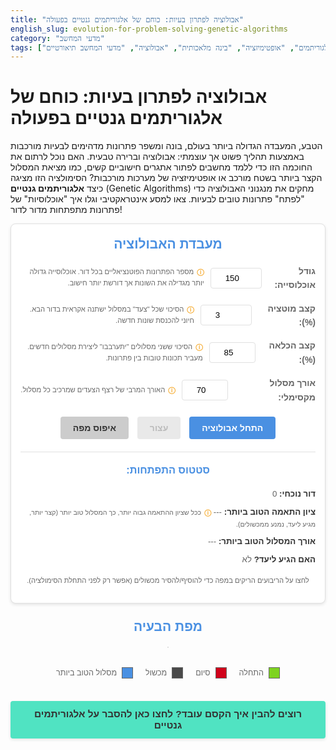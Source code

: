 ```yaml
---
title: "אבולוציה לפתרון בעיות: כוחם של אלגוריתמים גנטיים בפעולה"
english_slug: evolution-for-problem-solving-genetic-algorithms
category: "מדעי המחשב"
tags: ["אלגוריתמים", "אופטימיזציה", "בינה מלאכותית", "אבולוציה", "מדעי המחשב תיאורטיים"]
---
```

# אבולוציה לפתרון בעיות: כוחם של אלגוריתמים גנטיים בפעולה

הטבע, המעבדה הגדולה ביותר בעולם, בונה ומשפר פתרונות מדהימים לבעיות מורכבות באמצעות תהליך פשוט אך עוצמתי: אבולוציה וברירה טבעית. האם נוכל לרתום את החוכמה הזו כדי ללמד מחשבים לפתור אתגרים חישוביים קשים, כמו מציאת המסלול הקצר ביותר בשטח מורכב או אופטימיזציה של מערכות מורכבות? הסימולציה הזו מציגה כיצד **אלגוריתמים גנטיים** (Genetic Algorithms) מחקים את מנגנוני האבולוציה כדי "לפתח" פתרונות טובים לבעיות. צאו למסע אינטראקטיבי וגלו איך "אוכלוסיות" של פתרונות מתפתחות מדור לדור!

<div id="ga-app">
    <div id="ga-controls">
        <h2>מעבדת האבולוציה</h2>
        <div class="control-group">
            <label for="popSize">גודל אוכלוסייה:</label>
            <input type="number" id="popSize" value="150" min="50" max="1000">
            <span class="tooltip-info">מספר הפתרונות הפוטנציאליים בכל דור. אוכלוסייה גדולה יותר מגדילה את השונות אך דורשת יותר חישוב.</span>
        </div>
        <div class="control-group">
            <label for="mutationRate">קצב מוטציה (%):</label>
            <input type="number" id="mutationRate" value="3" min="0" max="20" step="0.1">
             <span class="tooltip-info">הסיכוי שכל "צעד" במסלול ישתנה אקראית בדור הבא. חיוני להכנסת שונות חדשה.</span>
        </div>
        <div class="control-group">
            <label for="crossoverRate">קצב הכלאה (%):</label>
            <input type="number" id="crossoverRate" value="85" min="50" max="100">
             <span class="tooltip-info">הסיכוי ששני מסלולים "יתערבבו" ליצירת מסלולים חדשים. מעביר תכונות טובות בין פתרונות.</span>
        </div>
         <div class="control-group">
            <label for="maxPathLength">אורך מסלול מקסימלי:</label>
            <input type="number" id="maxPathLength" value="70" min="20" max="300">
            <span class="tooltip-info">האורך המרבי של רצף הצעדים שמרכיב כל מסלול.</span>
        </div>
        <div class="button-group">
            <button id="startBtn" class="btn primary">התחל אבולוציה</button>
            <button id="stopBtn" class="btn secondary" disabled>עצור</button>
            <button id="resetBtn" class="btn tertiary">איפוס מפה</button>
        </div>
        <div id="ga-status">
            <h3>סטטוס התפתחות:</h3>
            <p><strong>דור נוכחי:</strong> <span id="currentGeneration">0</span></p>
            <p><strong>ציון התאמה הטוב ביותר:</strong> <span id="bestFitness">---</span> <span class="tooltip-info">ככל שציון ההתאמה גבוה יותר, כך המסלול טוב יותר (קצר יותר, מגיע ליעד, נמנע ממכשולים).</span></p>
            <p><strong>אורך המסלול הטוב ביותר:</strong> <span id="bestPathLength">---</span></p>
             <p><strong>האם הגיע ליעד?</strong> <span id="reachedEndStatus">לא</span></p>
        </div>
        <p class="note">לחצו על הריבועים הריקים במפה כדי להוסיף/להסיר מכשולים (אפשר רק לפני התחלת הסימולציה).</p>
    </div>
    <div id="ga-grid-container">
        <h2>מפת הבעיה</h2>
        <canvas id="ga-canvas"></canvas>
        <div id="legend">
            <div class="legend-item start-legend">התחלה</div>
            <div class="legend-item end-legend">סיום</div>
            <div class="legend-item obstacle-legend">מכשול</div>
            <div class="legend-item path-legend">מסלול הטוב ביותר</div>
        </div>
    </div>
</div>

<style>
:root {
    --primary-color: #4A90E2; /* Blue */
    --secondary-color: #50E3C2; /* Teal */
    --accent-color: #F5A623; /* Orange */
    --obstacle-color: #4A4A4A; /* Dark Grey */
    --start-color: #7ED321; /* Green */
    --end-color: #D0021B; /* Red */
    --path-color: #4A90E2; /* Primary Blue for path */
    --bg-color: #F9F9F9;
    --card-bg-color: #FFFFFF;
    --border-color: #E0E0E0;
    --text-color: #333333;
    --subtle-text-color: #666666;
    --shadow-light: 0 2px 5px rgba(0,0,0,0.1);
    --shadow-medium: 0 5px 15px rgba(0,0,0,0.15);
    --border-radius: 8px;
    --padding-medium: 15px;
    --gap-medium: 20px;
}

#ga-app {
    display: flex;
    flex-wrap: wrap;
    gap: var(--gap-medium);
    font-family: 'Heebo', sans-serif; /* Use Heebo for Hebrew */
    color: var(--text-color);
    line-height: 1.6;
    direction: rtl; /* Right-to-left */
    text-align: right;
}

#ga-controls {
    flex: 1;
    min-width: 280px; /* Slightly wider */
    border: 1px solid var(--border-color);
    padding: var(--padding-medium);
    border-radius: var(--border-radius);
    background-color: var(--card-bg-color);
    box-shadow: var(--shadow-light);
}

#ga-controls h2, #ga-status h3 {
    text-align: center;
    color: var(--primary-color);
    margin-top: 0;
    margin-bottom: var(--padding-medium);
    font-weight: bold;
}

.control-group {
    margin-bottom: var(--padding-medium);
    display: flex;
    align-items: center;
    gap: 10px; /* Space between label, input, tooltip */
}

.control-group label {
    flex-basis: 130px; /* Fixed width for labels */
    font-weight: bold;
    color: var(--subtle-text-color);
}

.control-group input[type="number"] {
    flex-grow: 1;
    padding: 8px;
    border: 1px solid var(--border-color);
    border-radius: 4px;
    max-width: 100px; /* Limit input width */
    text-align: left; /* Numbers align left */
}

.tooltip-info {
    font-size: 0.8em;
    color: var(--subtle-text-color);
    cursor: help;
    position: relative;
    flex-grow: 1;
}

.tooltip-info::before {
    content: 'ⓘ'; /* Information icon */
    margin-left: 5px;
    font-weight: bold;
    color: var(--accent-color);
}


.button-group {
    margin-top: var(--padding-medium);
    text-align: center;
}

.btn {
    padding: 10px 20px;
    margin: 5px; /* Add margin between buttons */
    border: none;
    border-radius: 4px;
    cursor: pointer;
    font-size: 1em;
    transition: background-color 0.3s ease, opacity 0.3s ease;
    font-weight: bold;
}

.btn.primary {
    background-color: var(--primary-color);
    color: white;
}

.btn.primary:hover:not(:disabled) {
    background-color: #3A7BD5; /* Darker shade */
}

.btn.secondary {
    background-color: var(--accent-color);
    color: white;
}

.btn.secondary:hover:not(:disabled) {
    background-color: #E0951A; /* Darker shade */
}

.btn.tertiary {
    background-color: #CCCCCC;
    color: var(--text-color);
}
.btn.tertiary:hover:not(:disabled) {
    background-color: #B3B3B3;
}


.btn:disabled {
    background-color: #e0e0e0;
    color: #a0a0a0;
    cursor: not-allowed;
    opacity: 0.7;
}

#ga-status {
    margin-top: var(--padding-medium);
    padding-top: var(--padding-medium);
    border-top: 1px solid var(--border-color);
}

#ga-status p {
    margin: 8px 0;
    font-size: 0.95em;
    color: var(--subtle-text-color);
}
#ga-status p strong {
     color: var(--text-color);
}

#ga-grid-container {
    flex: 2;
    min-width: 300px;
    text-align: center;
    display: flex;
    flex-direction: column;
    align-items: center; /* Center items in the column */
}

#ga-grid-container h2 {
    color: var(--primary-color);
    margin-top: 0;
    margin-bottom: var(--padding-medium);
    font-weight: bold;
}

#ga-canvas {
    border: 1px solid var(--border-color);
    display: block;
    margin: 0 auto var(--padding-medium) auto; /* Add margin below canvas */
    cursor: pointer;
    background-color: #ffffff; /* White background for grid */
    box-shadow: var(--shadow-medium);
}

#legend {
    display: flex; /* Use flex for horizontal legend */
    justify-content: center;
    flex-wrap: wrap; /* Allow wrapping */
    font-size: 0.9em;
    color: var(--subtle-text-color);
    margin-top: 10px;
}

.legend-item {
    margin: 5px 10px;
    display: flex; /* Align icon and text */
    align-items: center;
}

.legend-item::before {
    content: '';
    display: inline-block;
    width: 18px; /* Larger swatch */
    height: 18px;
    margin-left: 8px; /* Space between swatch and text */
    border: 1px solid var(--border-color);
    box-sizing: border-box; /* Include border in size */
    vertical-align: middle;
}

.start-legend::before { background-color: var(--start-color); border-color: darken(var(--start-color), 10%); }
.end-legend::before { background-color: var(--end-color); border-color: darken(var(--end-color), 10%); }
.obstacle-legend::before { background-color: var(--obstacle-color); border-color: darken(var(--obstacle-color), 10%); }
.path-legend::before { background-color: var(--path-color); border-color: darken(var(--path-color), 10%); }


.note {
    font-size: 0.8em;
    color: var(--subtle-text-color);
    margin-top: var(--padding-medium);
    text-align: center;
}

/* Explanation Section */
#explanation-button {
    display: block;
    margin: 30px auto 10px auto; /* More space above, less below */
    padding: 12px 25px;
    background-color: var(--secondary-color);
    color: var(--text-color); /* Changed color for better contrast */
    border: none;
    border-radius: 4px;
    cursor: pointer;
    font-size: 1.1em;
    font-weight: bold;
    transition: background-color 0.3s ease;
    box-shadow: var(--shadow-light);
}

#explanation-button:hover {
    background-color: #44C7AA; /* Darker shade */
}

#explanation {
    display: none; /* Initially hidden */
    margin-top: var(--gap-medium);
    padding-top: var(--gap-medium);
    border-top: 1px solid var(--border-color);
    color: var(--text-color);
    direction: rtl;
    text-align: right;
}

#explanation h2, #explanation h3 {
    color: var(--primary-color);
    margin-bottom: var(--padding-medium);
}

#explanation h3 {
    margin-top: var(--padding-medium);
}

#explanation p {
    margin-bottom: var(--padding-medium);
}

#explanation ul {
    list-style-type: disc;
    margin-right: 20px; /* Use margin-right for RTL */
    margin-bottom: var(--padding-medium);
}

#explanation li {
    margin-bottom: 10px;
    line-height: 1.6;
}

/* Responsive adjustments */
@media (max-width: 768px) {
    #ga-app {
        flex-direction: column;
        gap: var(--padding-medium);
    }

    #ga-controls, #ga-grid-container {
        min-width: 100%;
        flex: none;
    }

    .control-group {
        flex-direction: column; /* Stack label and input */
        align-items: flex-start;
    }

    .control-group label {
        flex-basis: auto;
        margin-bottom: 5px;
    }

    .control-group input[type="number"] {
         max-width: 100%; /* Allow full width */
         width: 100%;
         box-sizing: border-box; /* Include padding in width */
    }

    .button-group {
        display: flex;
        flex-wrap: wrap;
        justify-content: center;
    }
     .btn {
         flex-grow: 1;
         margin: 5px;
     }
}
</style>

<button id="explanation-button">רוצים להבין איך הקסם עובד? לחצו כאן להסבר על אלגוריתמים גנטיים</button>

<div id="explanation">
    <h2>מהם אלגוריתמים גנטיים ואיך הם פותרים בעיות?</h2>
    <p>דמיינו עולם שבו פתרונות לבעיות הם יצורים חיים, הנלחמים על הישרדותם ומעבירים את תכונותיהם הטובות לדור הבא. זהו הרעיון שמאחורי אלגוריתמים גנטיים (GA - Genetic Algorithms). זוהי טכניקת אופטימיזציה חישובית מבריקה, המושפעת ישירות מתהליכי האבולוציה והברירה הטבעית שאנו רואים בטבע.</p>
    <p>מטרתם העיקרית היא למצוא פתרונות משופרים (אופטימליים או קרובים לכך) לאתגרים שקשה לפתור בדרכים קונבנציונליות – למשל, כאשר יש אינסוף אפשרויות או כשהבעיה מורכבת מדי לניתוח ישיר. הם חלק ממשפחת "אלגוריתמים אבולוציוניים".</p>

    <h3>השראה ישירות מהטבע: אבולוציה במיטבה</h3>
    <p>הבסיס ל-GA נמצא בתהליכים הביולוגיים המוכרים לנו:</p>
    <ul>
        <li><strong>שונות גנטית:</strong> באוכלוסיית יצורים קיימים הבדלים מולדים (גנטיים).</li>
        <li><strong>מאבק קיומי:</strong> יצורים מתמודדים עם אתגרי הסביבה (מחסור במזון, טורפים, אקלים).</li>
        <li><strong>ברירה טבעית:</strong> ליצורים ש"מתוכנתים" טוב יותר להתמודד עם אתגרים אלו (בעלי "כושר הישרדות" גבוה יותר) יש סיכוי רב יותר לשרוד ולהעמיד צאצאים.</li>
        <li><strong>תורשה והכלאה:</strong> הצאצאים מקבלים שילוב של תכונות מהוריהם.</li>
        <li><strong>מוטציה:</strong> לעיתים רחוקות מתרחש שינוי אקראי וקטן במטען הגנטי של הצאצא – שינוי שיכול להיות מזיק, ניטרלי, או לפעמים (במזל!) מועיל.</li>
        <li><strong>התפתחות:</strong> לאורך דורות רבים, התכונות המועילות הופכות נפוצות יותר באוכלוסייה, והאוכלוסייה כולה הופכת מותאמת יותר לסביבה.</li>
    </ul>
    <p>אלגוריתם גנטי מיישם עקרונות אלו כדי "לגדל" פתרונות משופרים לבעיה חישובית נתונה.</p>

    <h3>מילון מונחים גנטי-חישובי:</h3>
    <ul>
        <li><strong>כרומוזום או פרט:</strong> זהו השם לפתרון פוטנציאלי אחד לבעיה. בסימולציה שלנו, כל כרומוזום הוא רצף של "צעדים" המייצגים מסלול אפשרי על הרשת.</li>
        <li><strong>גן:</strong> יחידת המידע הקטנה ביותר בכרומוזום. אצלנו, כל "גן" הוא צעד בודד במסלול (למעלה, למטה, ימינה, שמאלה).</li>
        <li><strong>אוכלוסייה:</strong> קבוצה של כרומוזומים (פתרונות) שמתפתחים יחד בכל דור.</li>
        <li><strong>פונקציית התאמה (Fitness Function):</strong> הלב הפועם של האלגוריתם! זוהי פונקציה שמדרגת את "איכות" או "טיב" הפתרון שמייצג כל פרט. ציון התאמה גבוה פירושו שהפתרון טוב יותר. בסימולציה, הציון מחושב לפי כמה המסלול קרוב ליעד, האם הוא נתקל במכשולים, ומה אורכו (מסלול קצר שמגיע ליעד בלי מכשולים יקבל ציון גבוה במיוחד).</li>
    </ul>

    <h3>כלי האבולוציה: האופרטורים הגנטיים</h3>
    <p>אלו הם הכלים שאיתם האלגוריתם בונה את הדור הבא של הפתרונות:</p>
    <ul>
        <li><strong>סלקציה (Selection):</strong> בוחרים את הפרטים ה"מוצלחים" מהדור הנוכחי שיהפכו ל"הורים" של הדור הבא. הסיכוי להיבחר גבוה יותר ככל שציון ההתאמה גבוה יותר. זה מחקה את הברירה הטבעית.</li>
        <li><strong>קרוסאובר או הכלאה (Crossover):</strong> לוקחים מידע משני הורים (למשל, חצי מסלול מהורה א' וחצי מהורה ב') ומחברים אותו ליצירת צאצא חדש. זה מאפשר שילוב תכונות טובות משני פתרונות קיימים.</li>
        <li><strong>מוטציה (Mutation):</strong> שינוי אקראי קטן באחד ה"גנים" (צעדים) של הצאצא. זהו מרכיב קריטי שמבטיח שהאלגוריתם לא "יתקע" בפתרון בינוני ומאפשר גילוי פתרונות חדשים לגמרי.</li>
    </ul>

    <h3>מעגל החיים של אלגוריתם גנטי:</h3>
    <ol>
        <li><strong>אתחול:</strong> יוצרים אוכלוסייה התחלתית של פתרונות אקראיים לחלוטין.</li>
        <li><strong>הערכה:</strong> מחשבים את ציון ההתאמה (Fitness) של כל פתרון באוכלוסייה באמצעות פונקציית ההתאמה.</li>
        <li><strong>סלקציה:</strong> בוחרים את הפתרונות הטובים ביותר מהדור הנוכחי שיהיו הורים לדור הבא.</li>
        <li><strong>הכלאה:</strong> משלבים (מכליאים) את הפתרונות של ההורים כדי ליצור פתרונות חדשים (צאצאים).</li>
        <li><strong>מוטציה:</strong> מכניסים שינויים אקראיים קטנים בחלק מהצאצאים.</li>
        <li><strong>החלפה:</strong> מחליפים את האוכלוסייה הישנה באוכלוסייה החדשה (שילוב של ההורים הטובים ביותר והצאצאים החדשים).</li>
        <li><strong>חזרה:</strong> ממשיכים לחזור על שלבים 2-6 שוב ושוב (יוצרים דורות חדשים) עד שמוצאים פתרון מספיק טוב או שעובר מספר דורות מוגדר מראש.</li>
    </ol>

    <h3>בעיית המסלול ברשת: איך הסימולציה ממחישה זאת?</h3>
    <p>הסימולציה שלפניכם מציגה GA שמנסה למצוא את המסלול הטוב ביותר מנקודת ההתחלה (ירוק) לנקודת הסיום (אדום) על רשת, תוך הימנעות ממכשולים שהצבתם (אפור כהה). כל "פרט" באוכלוסייה הוא מסלול פוטנציאלי (רצף של צעדים). האלגוריתם מתחיל עם אוסף מסלולים אקראיים, ודור אחר דור "מפתח" מסלולים הולכים ומשתפרים, המתקרבים יותר ויותר ליעד תוך עקיפת המכשולים.</p>

    <h3>למה אלגוריתמים גנטיים שימושיים? יתרונות וחסרונות</h3>
    <p><strong>יתרונות מרכזיים:</strong></p>
    <ul>
        <li><strong>כוח חיפוש:</strong> מצוינים באיתור פתרונות טובים גם בבעיות סבוכות עם מרחבי חיפוש עצומים ומורכבים.</li>
        <li><strong>גמישות:</strong> לא דורשים ידע מעמיק על המבנה המדויק של הפתרון הטוב ביותר או על פונקציית ההתאמה – הם פשוט עובדים מול ציון ההתאמה של כל פתרון.</li>
        <li><strong>עמידות:</strong> בזכות מנגנוני ההכלאה והמוטציה, הם נוטים פחות "להיתקע" בפתרונות מקומיים (טובים אבל לא הטובים ביותר גלובלית) בהשוואה לשיטות אופטימיזציה אחרות.</li>
        <li><strong>מקביליות:</strong> קלים יחסית ליישום בסביבות חישוביות מקבילות, מה שיכול לזרז מאוד את פעולתם.</li>
    </ul>
    <p><strong>חסרונות שכדאי להכיר:</strong></p>
    <ul>
        <li><strong>אין הבטחת אופטימליות גלובלית:</strong> לא תמיד מובטח שיגיעו לפתרון הטוב ביותר *מכל* הפתרונות האפשריים (בפרט בזמן ריצה סביר).</li>
        <li><strong>זמן ריצה:</strong> יכולים להיות איטיים בקצב ההתכנסות שלהם לפתרון.</li>
        <li><strong>רגישות לפרמטרים:</strong> ביצועיהם תלויים מאוד בהגדרת הפרמטרים כמו גודל אוכלוסייה, קצבי מוטציה והכלאה, ובאופן שבו מקודדים את הפתרון (ייצוג הכרומוזום).</li>
        <li><strong>קושי בניתוח:</strong> מסובך לנתח אותם תיאורטית ולקבוע מראש את זמן הריצה המדויק או את איכות הפתרון שיימצא.</li>
    </ul>

    <h3>איפה פוגשים אלגוריתמים גנטיים בחיים?</h3>
    <ul>
        <li><strong>לוגיסטיקה ותזמון:</strong> אופטימיזציה של מסלולים (מכוניות משלוח, טיסות), קביעת לוחות זמנים (ייצור, פרויקטים).</li>
        <li><strong>תכנון ועיצוב:</strong> אופטימיזציית תכנון שבבים אלקטרוניים, עיצוב אנטנות, אופטימיזציית מבנים הנדסיים.</li>
        <li><strong>פיננסים:</strong> בניית תיקי השקעות אופטימליים, מודלים לחיזוי.</li>
        <li><strong>בינה מלאכותית ולמידת מכונה:</strong> אופטימיזציה של פרמטרים במודלים מורכבים.</li>
        <li><strong>ביו-אינפורמטיקה:</strong> יישור רצפי DNA/חלבון, חיזוי מבנה חלבון.</li>
        <li><strong>אומנות ומוזיקה:</strong> יצירת אומנות או מנגינות באמצעות תהליך אבולוציוני.</li>
    </ul>
    <p>הסימולציה הקטנה הזו מספקת רק הצצה ראשונה לעולם המרתק של אבולוציה חישובית. נסו לשנות את ההגדרות ולראות כיצד הן משפיעות על קצב ואיכות מציאת המסלול!</p>
</div>

<script>
document.addEventListener('DOMContentLoaded', () => {
    const canvas = document.getElementById('ga-canvas');
    const ctx = canvas.getContext('2d');
    const startBtn = document.getElementById('startBtn');
    const stopBtn = document.getElementById('stopBtn');
    const resetBtn = document.getElementById('resetBtn'); // Added reset button
    const popSizeInput = document.getElementById('popSize');
    const mutationRateInput = document.getElementById('mutationRate');
    const crossoverRateInput = document.getElementById('crossoverRate');
    const maxPathLengthInput = document.getElementById('maxPathLength');
    const currentGenerationSpan = document.getElementById('currentGeneration');
    const bestFitnessSpan = document.getElementById('bestFitness');
    const bestPathLengthSpan = document.getElementById('bestPathLength');
    const reachedEndStatusSpan = document.getElementById('reachedEndStatus'); // Added reached end status
    const explanationButton = document.getElementById('explanation-button');
    const explanationDiv = document.getElementById('explanation');

    const GRID_SIZE = 25; // Increased grid size for more complex problems
    const CELL_SIZE = 18; // Adjusted cell size
    canvas.width = GRID_SIZE * CELL_SIZE;
    canvas.height = GRID_SIZE * CELL_SIZE;

    let startNode = { x: 0, y: 0 };
    let endNode = { x: GRID_SIZE - 1, y: GRID_SIZE - 1 };
    let obstacles = {}; // Use an object for faster lookups { "x,y": true }

    let population = [];
    let generation = 0;
    let running = false;
    let simulationInterval = null; // Interval for generations
    let animationFrameId = null; // For path animation

    // --- Grid Interaction (Obstacles) ---
    canvas.addEventListener('click', (event) => {
        if (running) return; // Don't change grid while running

        const rect = canvas.getBoundingClientRect();
        const scaleX = canvas.width / rect.width; // Handle potential scaling
        const scaleY = canvas.height / rect.height;
        const x = Math.floor(((event.clientX - rect.left) * scaleX) / CELL_SIZE);
        const y = Math.floor(((event.clientY - rect.top) * scaleY) / CELL_SIZE);
        const pos = `${x},${y}`;

        // Prevent placing obstacles on start or end
        if ((x === startNode.x && y === startNode.y) || (x === endNode.x && y === endNode.y)) {
            return;
        }

        if (obstacles[pos]) {
            delete obstacles[pos];
        } else {
            obstacles[pos] = true;
        }
        drawGrid(); // Redraw the grid with new obstacles
         // Clear potential previous path drawings
        // drawGrid(); should already clear, but good to be explicit if needed
    });

    resetBtn.addEventListener('click', () => {
        if (running) return;
        obstacles = {};
        generation = 0; // Reset status display
        currentGenerationSpan.textContent = 0;
        bestFitnessSpan.textContent = '---';
        bestPathLengthSpan.textContent = '---';
        reachedEndStatusSpan.textContent = 'לא';
        population = []; // Clear population
        drawGrid(); // Redraw empty grid
    });


    // --- Drawing & Animation Functions ---
    function drawGrid() {
        ctx.clearRect(0, 0, canvas.width, canvas.height);
        ctx.strokeStyle = varDict['--border-color']; // Use CSS variable
        ctx.lineWidth = 1;

        for (let i = 0; i < GRID_SIZE; i++) {
            for (let j = 0; j < GRID_SIZE; j++) {
                // Draw cell background if obstacle
                const pos = `${i},${j}`;
                if (obstacles[pos]) {
                     ctx.fillStyle = varDict['--obstacle-color'];
                    ctx.fillRect(i * CELL_SIZE, j * CELL_SIZE, CELL_SIZE, CELL_SIZE);
                }
                 // Draw grid lines
                ctx.strokeRect(i * CELL_SIZE, j * CELL_SIZE, CELL_SIZE, CELL_SIZE);
            }
        }

        // Draw Start
        ctx.fillStyle = varDict['--start-color'];
        ctx.fillRect(startNode.x * CELL_SIZE, startNode.y * CELL_SIZE, CELL_SIZE, CELL_SIZE);

        // Draw End
        ctx.fillStyle = varDict['--end-color'];
        ctx.fillRect(endNode.x * CELL_SIZE, endNode.y * CELL_SIZE, CELL_SIZE, CELL_SIZE);

         // Add subtle border/outline for start/end for clarity
        ctx.strokeStyle = '#333';
        ctx.lineWidth = 2;
        ctx.strokeRect(startNode.x * CELL_SIZE, startNode.y * CELL_SIZE, CELL_SIZE, CELL_SIZE);
        ctx.strokeRect(endNode.x * CELL_SIZE, endNode.y * CELL_SIZE, CELL_SIZE, CELL_SIZE);
         ctx.lineWidth = 1; // Reset line width
    }

    // Animated path drawing
    function animatePath(path, color = varDict['--path-color'], duration = 1000) {
        let currentX = startNode.x;
        let currentY = startNode.y;
        let stepIndex = 0;
        const startTime = performance.now();

        function drawStep(timestamp) {
            const elapsed = timestamp - startTime;
            // Determine how many steps to draw based on elapsed time
            const stepsToDraw = Math.min(path.length, Math.floor((elapsed / duration) * path.length));

             // Redraw grid first
            drawGrid();

            // Draw path up to stepsToDraw
            ctx.strokeStyle = color;
            ctx.lineWidth = 3; // Thicker path line
            ctx.lineCap = 'round'; // Rounded ends
            ctx.lineJoin = 'round'; // Rounded corners

            ctx.beginPath();
            ctx.moveTo(startNode.x * CELL_SIZE + CELL_SIZE / 2, startNode.y * CELL_SIZE + CELL_SIZE / 2);

            let tempX = startNode.x;
            let tempY = startNode.y;

            for (let i = 0; i < stepsToDraw; i++) {
                 const move = path[i];
                 let nextX = tempX;
                 let nextY = tempY;

                 if (move === 0) nextY--; // Up
                 else if (move === 1) nextY++; // Down
                 else if (move === 2) nextX--; // Left
                 else if (move === 3) nextX++; // Right

                 // Check boundaries and obstacles for drawing validity
                 const pos = `${nextX},${nextY}`;
                 if (nextX < 0 || nextX >= GRID_SIZE || nextY < 0 || nextY >= GRID_SIZE || obstacles[pos]) {
                      // Path hits obstacle or boundary, stop drawing segment
                      break;
                 }

                 ctx.lineTo(nextX * CELL_SIZE + CELL_SIZE / 2, nextY * CELL_SIZE + CELL_SIZE / 2);
                 tempX = nextX;
                 tempY = nextY;
            }
            ctx.stroke();

            if (stepsToDraw < path.length && elapsed < duration) {
                animationFrameId = requestAnimationFrame(drawStep);
            } else {
                 // Animation finished
                 animationFrameId = null;
            }
        }

        // Cancel any previous animation frame
        if (animationFrameId) {
            cancelAnimationFrame(animationFrameId);
        }
        animationFrameId = requestAnimationFrame(drawStep);
    }


    // --- GA Core Logic ---

    // Path representation: 0: Up, 1: Down, 2: Left, 3: Right
    // Individual: { path: [moves], fitness: number, hitObstacle: boolean, reachedEnd: boolean, actualLength: number }

    function createRandomPath(maxLength) {
        const path = [];
        for (let i = 0; i < maxLength; i++) {
            path.push(Math.floor(Math.random() * 4)); // 0, 1, 2, or 3
        }
        return path;
    }

    function evaluateFitness(individual) {
        let currentX = startNode.x;
        let currentY = startNode.y;
        let hitObstacle = false;
        let reachedEnd = false;
        let actualLength = 0;
        let pathSegments = []; // To store valid path coordinates

        // Start point
        pathSegments.push({x: currentX, y: currentY});

        for (const move of individual.path) {
            let nextX = currentX;
            let nextY = currentY;

            if (move === 0) nextY--; // Up
            else if (move === 1) nextY++; // Down
            else if (move === 2) nextX--; // Left
            else if (move === 3) nextX++; // Right

            // Check boundaries
            if (nextX < 0 || nextX >= GRID_SIZE || nextY < 0 || nextY >= GRID_SIZE) {
                hitObstacle = true; // Treat hitting boundary as hitting obstacle
                break; // Path is invalid from here
            }

            // Check obstacles
            const pos = `${nextX},${nextY}`;
            if (obstacles[pos]) {
                hitObstacle = true;
                break; // Path hit obstacle, stop
            }

            currentX = nextX;
            currentY = nextY;
            actualLength++; // Count step only if valid
            pathSegments.push({x: currentX, y: currentY});


            // Check if reached end
            if (currentX === endNode.x && currentY === endNode.y) {
                reachedEnd = true;
                break; // Reached end, no need to follow rest of path
            }
        }

        individual.hitObstacle = hitObstacle;
        individual.reachedEnd = reachedEnd;
        individual.actualLength = actualLength; // Length until obstacle/end/max length
        individual.currentPos = {x: currentX, y: currentY}; // Store final valid position

        // Fitness calculation:
        // Higher is better. Max possible length is `maxPathLengthInput.value`.
        // Use Manhattan distance to end
        const manhattanDistanceToEnd = Math.abs(individual.currentPos.x - endNode.x) + Math.abs(individual.currentPos.y - endNode.y);
        // Max possible Manhattan distance on the grid
        const maxGridDistance = Math.abs(startNode.x - endNode.x) + Math.abs(startNode.y - endNode.y);


        let fitness = 0;

        if (reachedEnd) {
            // High score for reaching the end + bonus for shorter path
            // Base score for reaching end + points inversely proportional to length
            fitness = 10000 + (maxPathLengthInput.value - actualLength); // Reward shorter path if reached
        } else if (hitObstacle) {
             // Heavy penalty for hitting an obstacle/boundary
             // Still give some credit for getting closer before hitting
             fitness = -1000 + (maxGridDistance - manhattanDistanceToEnd) * 10; // Reward getting closer even if obstacle hit
        }
        else {
             // Haven't reached end, haven't hit obstacle (yet)
             // Reward getting closer to the end
             fitness = (maxGridDistance - manhattanDistanceToEnd) * 20; // Stronger reward for reducing distance
             // Penalize long paths that haven't reached the end
             fitness -= actualLength;
        }

        individual.fitness = fitness;
    }


    function initializePopulation(popSize, maxPathLength) {
        population = [];
        for (let i = 0; i < popSize; i++) {
            const individual = { path: createRandomPath(maxPathLength), fitness: 0 };
            // No need to evaluate fitness during initialization based on original structure
            // Will evaluate the whole population after creation
            population.push(individual);
        }
         // Evaluate initial population
        population.forEach(evaluateFitness);
    }

    // Selection: Tournament Selection (slightly refined)
    function selectParent(tournamentSize = 5) {
        let best = null;
        // Ensure tournament size doesn't exceed population size
        const currentTournamentSize = Math.min(tournamentSize, population.length);
        for (let i = 0; i < currentTournamentSize; i++) {
            const randomIndex = Math.floor(Math.random() * population.length);
            const randomIndividual = population[randomIndex];
            if (best === null || randomIndividual.fitness > best.fitness) {
                best = randomIndividual;
            }
        }
        return best;
    }

    // Crossover: Single Point Crossover
    function crossover(parent1, parent2, crossoverRate) {
        // Return copies if crossover doesn't happen
        if (Math.random() * 100 > crossoverRate) { // Use rate directly
            return [{ path: [...parent1.path] }, { path: [...parent2.path] }];
        }

        const pathLength = Math.min(parent1.path.length, parent2.path.length); // Use min length in case of different lengths
        const crossoverPoint = Math.floor(Math.random() * (pathLength)); // Point can be 0 up to length-1

        const child1Path = [...parent1.path.slice(0, crossoverPoint), ...parent2.path.slice(crossoverPoint)];
        const child2Path = [...parent2.path.slice(0, crossoverPoint), ...parent1.path.slice(crossoverPoint)];

         // Pad paths if necessary to maxPathLength (this shouldn't be needed if parents had same length)
         const maxLength = parseInt(maxPathLengthInput.value);
         while(child1Path.length < maxLength) child1Path.push(Math.floor(Math.random() * 4));
         while(child2Path.length < maxLength) child2Path.push(Math.floor(Math.random() * 4));


        return [{ path: child1Path.slice(0, maxLength) }, { path: child2Path.slice(0, maxLength) }]; // Ensure max length
    }

    // Mutation
    function mutate(individual, mutationRate) {
        // Mutate based on percentage rate * per gene
        for (let i = 0; i < individual.path.length; i++) {
            if (Math.random() * 100 < mutationRate) { // Use rate directly
                // Change the gene (move) randomly
                individual.path[i] = Math.floor(Math.random() * 4);
            }
        }
    }

     // Get CSS variables
    const varDict = {};
    const style = getComputedStyle(document.documentElement);
    ['--primary-color', '--secondary-color', '--accent-color', '--obstacle-color', '--start-color', '--end-color', '--path-color', '--border-color', '--text-color', '--subtle-text-color', '--bg-color', '--card-bg-color'].forEach(prop => {
        varDict[prop] = style.getPropertyValue(prop).trim();
    });


    // Main GA loop step
    function nextGeneration() {
        generation++;
        const newPopulation = [];
        const popSize = parseInt(popSizeInput.value);
        const mutationRate = parseFloat(mutationRateInput.value); // Use float
        const crossoverRate = parseInt(crossoverRateInput.value);
        const maxPathLength = parseInt(maxPathLengthInput.value);

        // Elitism: Keep the best individual from the previous generation
        let bestIndividualThisGen = population.reduce((best, current) => (current.fitness > best.fitness ? current : best), population[0]);
        newPopulation.push({...bestIndividualThisGen}); // Add a copy of the best

        // Generate new individuals
        while (newPopulation.length < popSize) {
            // Selection
            const parent1 = selectParent();
            const parent2 = selectParent();

            // Crossover (returns 2 children potentially)
            const children = crossover(parent1, parent2, crossoverRate);

            // Mutation for children
            mutate(children[0], mutationRate);
            // Only mutate and add the second child if there's room
             if (newPopulation.length + 1 < popSize) { // Check if there's space for a second child
                mutate(children[1], mutationRate);
                 if (newPopulation.length < popSize) newPopulation.push(children[1]); // Add second child if space
             }


            // Add first child
             if (newPopulation.length < popSize) newPopulation.push(children[0]);


        }

        // Ensure population size is exactly popSize (in case rounding or elitism added too many)
         while (newPopulation.length > popSize) {
             newPopulation.pop(); // Remove excess from the end
         }


        // Evaluate new population
        newPopulation.forEach(evaluateFitness);

        population = newPopulation;

        // Find the absolute best individual across all generations (optional, but common)
        // For this demo, let's just track the best of the current generation
        const bestIndividualOverall = population.reduce((best, current) => (current.fitness > best.fitness ? current : best), population[0]);


        // Update status display
        currentGenerationSpan.textContent = generation;
        bestFitnessSpan.textContent = bestIndividualOverall.fitness.toFixed(2); // Display fitness with 2 decimal places
        bestPathLengthSpan.textContent = bestIndividualOverall.reachedEnd ? bestIndividualOverall.actualLength : '---';
        reachedEndStatusSpan.textContent = bestIndividualOverall.reachedEnd ? 'כן!' : 'לא';
         reachedEndStatusSpan.style.color = bestIndividualOverall.reachedEnd ? varDict['--start-color'] : varDict['--subtle-text-color'];


        // Draw the grid and ANIMATE the best path
        animatePath(bestIndividualOverall.path);

        // Optional: Stop condition (e.g., reached optimal fitness, reached max generations)
         if (bestIndividualOverall.reachedEnd && bestIndividualOverall.actualLength <= maxPathLength) { // Check if reached AND within path length limit
            console.log(`Goal reached at generation ${generation}! Best fitness: ${bestIndividualOverall.fitness}`);
            stopSimulation();
             // Draw the final winning path without animation after stopping
            drawGrid(); // Clear grid
            drawPath(bestIndividualOverall.path); // Draw path statically
         }
         // Removed arbitrary max generations stop for more open-ended simulation,
         // but could add back: `if (generation >= 1000) { stopSimulation(); }`

    }

     // Static draw path function (for final result display)
     function drawPath(path, color = varDict['--path-color']) {
         ctx.strokeStyle = color;
         ctx.lineWidth = 3;
         ctx.lineCap = 'round';
         ctx.lineJoin = 'round';
         ctx.beginPath();
         ctx.moveTo(startNode.x * CELL_SIZE + CELL_SIZE / 2, startNode.y * CELL_SIZE + CELL_SIZE / 2);

         let currentX = startNode.x;
         let currentY = startNode.y;

         for (const move of path) {
             let nextX = currentX;
             let nextY = currentY;
             if (move === 0) nextY--; // Up
             else if (move === 1) nextY++; // Down
             else if (move === 2) nextX--; // Left
             else if (move === 3) nextX++; // Right

             const pos = `${nextX},${nextY}`;
             // Only draw valid steps within bounds and not hitting obstacles
             if (nextX >= 0 && nextX < GRID_SIZE && nextY >= 0 && nextY < GRID_SIZE && !obstacles[pos]) {
                  ctx.lineTo(nextX * CELL_SIZE + CELL_SIZE / 2, nextY * CELL_SIZE + CELL_SIZE / 2);
                  currentX = nextX;
                  currentY = nextY;
                  // Stop drawing if reached end, even if path is longer
                  if (currentX === endNode.x && currentY === endNode.y) {
                      break;
                  }
             } else {
                  // Path hit obstacle or boundary, stop drawing the rest of the path
                  break;
             }
         }
         ctx.stroke();
     }


    function startSimulation() {
        if (running) return;
        running = true;
        generation = 0; // Ensure generation starts from 0 on new run
        const popSize = parseInt(popSizeInput.value);
        const maxPathLength = parseInt(maxPathLengthInput.value);

        // Basic validation
        if (popSize < 50 || maxPathLength < 20) {
            alert("גודל אוכלוסייה חייב להיות לפחות 50 ואורך מסלול מקסימלי לפחות 20.");
            running = false;
            return;
        }

        initializePopulation(popSize, maxPathLength); // Initialize population for the first time
        nextGeneration(); // Run the first generation immediately

        startBtn.disabled = true;
        stopBtn.disabled = false;
        resetBtn.disabled = true; // Disable reset while running
        popSizeInput.disabled = true;
        mutationRateInput.disabled = true;
        crossoverRateInput.disabled = true;
        maxPathLengthInput.disabled = true;
        canvas.style.cursor = 'default'; // Prevent clicking obstacles while running

        // Run simulation steps periodically
        // Run faster if possible, maybe 50ms per generation
        simulationInterval = setInterval(nextGeneration, 50); // Run a generation every 50ms
    }

    function stopSimulation() {
        if (!running) return;
        running = false;
        clearInterval(simulationInterval);
        simulationInterval = null;
         // Cancel any pending animation frame
         if (animationFrameId) {
             cancelAnimationFrame(animationFrameId);
             animationFrameId = null;
         }

        startBtn.disabled = false;
        stopBtn.disabled = true;
        resetBtn.disabled = false; // Enable reset after stopping
        popSizeInput.disabled = false;
        mutationRateInput.disabled = false;
        crossoverRateInput.disabled = false;
        maxPathLengthInput.disabled = false;
        canvas.style.cursor = 'pointer'; // Allow clicking obstacles again

         // Draw the final best path statically
        const bestIndividualOverall = population.reduce((best, current) => (current.fitness > best.fitness ? current : best), population[0]);
        drawGrid(); // Clear animation artifacts
        if(bestIndividualOverall) {
             drawPath(bestIndividualOverall.path);
        } else {
             drawGrid(); // If population is empty, just redraw grid
        }
    }

    // --- Initial Setup ---
    drawGrid(); // Draw the initial empty grid

    startBtn.addEventListener('click', startSimulation);
    stopBtn.addEventListener('click', stopSimulation);


    // --- Explanation Toggle ---
    explanationButton.addEventListener('click', () => {
        const isHidden = explanationDiv.style.display === 'none' || explanationDiv.style.display === '';
        explanationDiv.style.display = isHidden ? 'block' : 'none';
        explanationButton.textContent = isHidden ? 'הסתר הסבר על אלגוריתמים גנטיים' : 'רוצים להבין איך הקסם עובד? לחצו כאן להסבר על אלגוריתמים גנטיים';
         // Scroll to the explanation section if opening it
         if (isHidden) {
              explanationDiv.scrollIntoView({ behavior: 'smooth', block: 'start' });
         }
    });

    // Initialize explanation state
    explanationDiv.style.display = 'none';

});
</script>